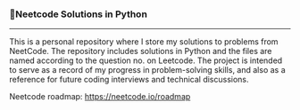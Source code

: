 ### 🚀Neetcode Solutions in Python 
---------------

This is a personal repository where I store my solutions to problems from NeetCode. The repository includes solutions in Python and the files are named according to the question no. on Leetcode. The project is intended to serve as a record of my progress in problem-solving skills, and also as a reference for future coding interviews and technical discussions.

Neetcode roadmap: https://neetcode.io/roadmap
